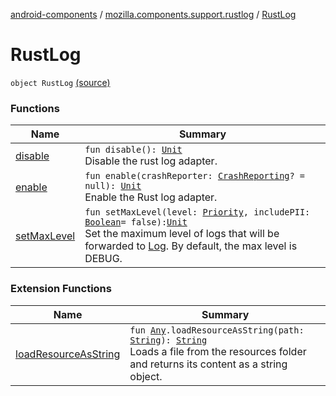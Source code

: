 [android-components](../../index.md) / [mozilla.components.support.rustlog](../index.md) / [RustLog](./index.md)

# RustLog

`object RustLog` [(source)](https://github.com/mozilla-mobile/android-components/blob/master/components/support/rustlog/src/main/java/mozilla/components/support/rustlog/RustLog.kt#L16)

### Functions

| Name | Summary |
|---|---|
| [disable](disable.md) | `fun disable(): `[`Unit`](https://kotlinlang.org/api/latest/jvm/stdlib/kotlin/-unit/index.html)<br>Disable the rust log adapter. |
| [enable](enable.md) | `fun enable(crashReporter: `[`CrashReporting`](../../mozilla.components.support.base.crash/-crash-reporting/index.md)`? = null): `[`Unit`](https://kotlinlang.org/api/latest/jvm/stdlib/kotlin/-unit/index.html)<br>Enable the Rust log adapter. |
| [setMaxLevel](set-max-level.md) | `fun setMaxLevel(level: `[`Priority`](../../mozilla.components.support.base.log/-log/-priority/index.md)`, includePII: `[`Boolean`](https://kotlinlang.org/api/latest/jvm/stdlib/kotlin/-boolean/index.html)` = false): `[`Unit`](https://kotlinlang.org/api/latest/jvm/stdlib/kotlin/-unit/index.html)<br>Set the maximum level of logs that will be forwarded to [Log](../../mozilla.components.support.base.log/-log/index.md). By default, the max level is DEBUG. |

### Extension Functions

| Name | Summary |
|---|---|
| [loadResourceAsString](../../mozilla.components.support.test.file/kotlin.-any/load-resource-as-string.md) | `fun `[`Any`](https://kotlinlang.org/api/latest/jvm/stdlib/kotlin/-any/index.html)`.loadResourceAsString(path: `[`String`](https://kotlinlang.org/api/latest/jvm/stdlib/kotlin/-string/index.html)`): `[`String`](https://kotlinlang.org/api/latest/jvm/stdlib/kotlin/-string/index.html)<br>Loads a file from the resources folder and returns its content as a string object. |
